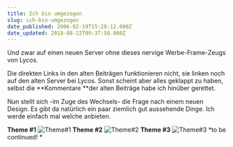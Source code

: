 ```yaml
---
title: Ich bin umgezogen
slug: ich-bin-umgezogen
date_published: 2006-02-19T15:28:12.000Z
date_updated: 2018-08-22T09:37:50.000Z
---
```


Und zwar auf einen neuen Server ohne dieses nervige Werbe-Frame-Zeugs von Lycos.

Die direkten Links in den alten Beiträgen funktionieren nicht, sie linken noch auf den alten Server bei Lycos. Sonst scheint aber alles geklappt zu haben, selbst die **Kommentare **der alten Beiträge habe ich hinüber gerettet.

Nun stellt sich -im Zuge des Wechsels- die Frage nach einem neuen Design. Es gibt da natürlich ein paar ziemlich gut aussehende Dinge. Ich werde einfach mal welche anbieten.

**Theme #1**
![Theme#1](//kahlenberg.homelinux.org/wordpress/wp-content/uploads/2006/02/screenshotVorschaubild.png)
**Theme #2**
![Theme#2](//kahlenberg.homelinux.org/wordpress/wp-content/uploads/2006/02/screenshot1Vorschaubild.png)
**Theme #3**
![Theme#3](//kahlenberg.homelinux.org/wordpress/wp-content/uploads/2006/02/Untitled-1.jpg)
*to be continued!
*
